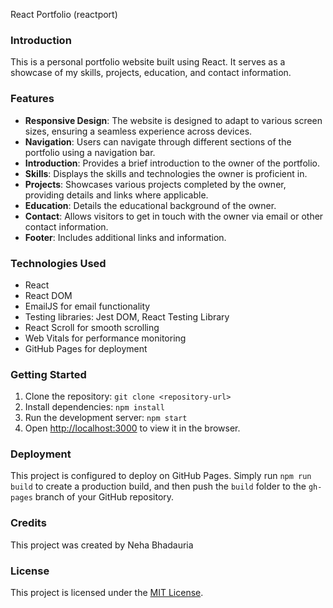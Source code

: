 
React Portfolio (reactport)

### Introduction
This is a personal portfolio website built using React. It serves as a showcase of my skills, projects, education, and contact information.

### Features
- **Responsive Design**: The website is designed to adapt to various screen sizes, ensuring a seamless experience across devices.
- **Navigation**: Users can navigate through different sections of the portfolio using a navigation bar.
- **Introduction**: Provides a brief introduction to the owner of the portfolio.
- **Skills**: Displays the skills and technologies the owner is proficient in.
- **Projects**: Showcases various projects completed by the owner, providing details and links where applicable.
- **Education**: Details the educational background of the owner.
- **Contact**: Allows visitors to get in touch with the owner via email or other contact information.
- **Footer**: Includes additional links and information.

### Technologies Used
- React
- React DOM
- EmailJS for email functionality
- Testing libraries: Jest DOM, React Testing Library
- React Scroll for smooth scrolling
- Web Vitals for performance monitoring
- GitHub Pages for deployment

### Getting Started
1. Clone the repository: `git clone <repository-url>`
2. Install dependencies: `npm install`
3. Run the development server: `npm start`
4. Open [http://localhost:3000](http://localhost:3000) to view it in the browser.

### Deployment
This project is configured to deploy on GitHub Pages. Simply run `npm run build` to create a production build, and then push the `build` folder to the `gh-pages` branch of your GitHub repository.

### Credits
This project was created by Neha Bhadauria

### License
This project is licensed under the [MIT License](LICENSE).
